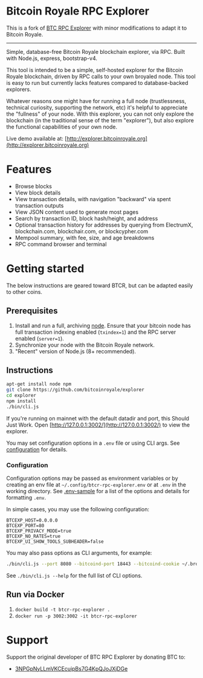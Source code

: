# Bitcoin Royale RPC Explorer

This is a fork of [BTC RPC Explorer](https://github.com/janoside/btc-rpc-explorer) with minor modifications to adapt it to Bitcoin Royale.

---

Simple, database-free Bitcoin Royale blockchain explorer, via RPC. Built with Node.js, express, bootstrap-v4.

This tool is intended to be a simple, self-hosted explorer for the Bitcoin Royale blockchain, driven by RPC calls to your own broyaled node. This tool is easy to run but currently lacks features compared to database-backed explorers.

Whatever reasons one might have for running a full node (trustlessness, technical curiosity, supporting the network, etc) it's helpful to appreciate the "fullness" of your node. With this explorer, you can not only explore the blockchain (in the traditional sense of the term "explorer"), but also explore the functional capabilities of your own node.

Live demo available at: [http://explorer.bitcoinroyale.org](http://explorer.bitcoinroyale.org)

# Features

* Browse blocks
* View block details
* View transaction details, with navigation "backward" via spent transaction outputs
* View JSON content used to generate most pages
* Search by transaction ID, block hash/height, and address
* Optional transaction history for addresses by querying from ElectrumX, blockchain.com, blockchair.com, or blockcypher.com
* Mempool summary, with fee, size, and age breakdowns
* RPC command browser and terminal

# Getting started

The below instructions are geared toward BTCR, but can be adapted easily to other coins.

## Prerequisites

1. Install and run a full, archiving [node](https://github.com/bitcoinroyale/bitcoinroyale/blob/master/INSTALL.md). Ensure that your bitcoin node has full transaction indexing enabled (`txindex=1`) and the RPC server enabled (`server=1`).
2. Synchronize your node with the Bitcoin Royale network.
3. "Recent" version of Node.js (8+ recommended).

## Instructions

```bash
apt-get install node npm 
git clone https://github.com/bitcoinroyale/explorer
cd explorer
npm install
./bin/cli.js
```

If you're running on mainnet with the default datadir and port, this Should Just Work.
Open [http://127.0.0.1:3002/](http://127.0.0.1:3002/) to view the explorer.

You may set configuration options in a `.env` file or using CLI args.
See [configuration](#configuration) for details.

### Configuration

Configuration options may be passed as environment variables
or by creating an env file at `~/.config/btcr-rpc-explorer.env`
or at `.env` in the working directory.
See [.env-sample](.env-sample) for a list of the options and details for formatting `.env`.

In simple cases, you may use the following configuration:

```
BTCEXP_HOST=0.0.0.0
BTCEXP_PORT=80
BTCEXP_PRIVACY_MODE=true
BTCEXP_NO_RATES=true
BTCEXP_UI_SHOW_TOOLS_SUBHEADER=false
```

You may also pass options as CLI arguments, for example:

```bash
./bin/cli.js --port 8080 --bitcoind-port 18443 --bitcoind-cookie ~/.broyale/regtest/.cookie
```

See `./bin/cli.js --help` for the full list of CLI options.

## Run via Docker

1. `docker build -t btcr-rpc-explorer .`
2. `docker run -p 3002:3002 -it btcr-rpc-explorer`

# Support

Support the original developer of BTC RPC Explorer by donating BTC to:

* [3NPGpNyLLmVKCEcuipBs7G4KpQJoJXjDGe](bitcoin:3NPGpNyLLmVKCEcuipBs7G4KpQJoJXjDGe)

